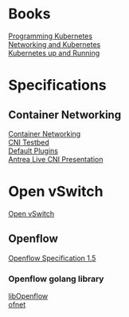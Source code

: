 # Books
[Programming Kubernetes](https://www.oreilly.com/library/view/programming-kubernetes/9781492047094/)<BR/>
[Networking and Kubernetes](https://www.oreilly.com/library/view/networking-and-kubernetes/9781492081647/)<BR/>
[Kubernetes up and Running](https://www.oreilly.com/library/view/kubernetes-up-and/9781098110192/)<BR/>

# Specifications
## Container Networking
[Container Networking](https://github.com/containernetworking/cni/blob/master/SPEC.md)<BR/>
[CNI Testbed](https://github.com/containernetworking/cni/tree/master/scripts)<BR/>
[Default Plugins](https://github.com/containernetworking/plugins)<BR/>
[Antrea Live CNI Presentation](https://www.youtube.com/watch?v=XgT2VlRF9ho&list=PLuzde2hYeDBfHDD0zMbmG4QoVaSbkJChZ)

# Open vSwitch
[Open vSwitch](https://www.openvswitch.org/)

## Openflow
[Openflow Specification 1.5](https://opennetworking.org/wp-content/uploads/2014/10/openflow-switch-v1.5.1.pdf)

### Openflow golang library
[libOpenflow](https://github.com/antrea-io/libOpenflow)<BR/>
[ofnet](https://github.com/antrea-io/ofnet)

